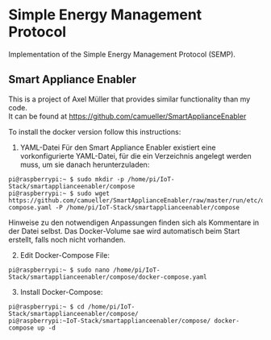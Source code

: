 # Simple Energy Management Protocol
Implementation of the Simple Energy Management Protocol (SEMP).


## Smart Appliance Enabler
This is a project of Axel Müller that provides similar functionality than my code.  
It can be found at https://github.com/camueller/SmartApplianceEnabler

To install the docker version follow this instructions:
1. YAML-Datei
Für den Smart Appliance Enabler existiert eine vorkonfigurierte YAML-Datei, für die ein Verzeichnis angelegt werden muss, um sie danach herunterzuladen:

```
pi@raspberrypi:~ $ sudo mkdir -p /home/pi/IoT-Stack/smartapplianceenabler/compose
pi@raspberrypi:~ $ sudo wget https://github.com/camueller/SmartApplianceEnabler/raw/master/run/etc/docker/compose/docker-compose.yaml -P /home/pi/IoT-Stack/smartapplianceenabler/compose
```

Hinweise zu den notwendigen Anpassungen finden sich als Kommentare in der Datei selbst. Das Docker-Volume sae wird automatisch beim Start erstellt, falls noch nicht vorhanden.

2. Edit Docker-Compose File:

```
pi@raspberrypi:~ $ sudo nano /home/pi/IoT-Stack/smartapplianceenabler/compose/docker-compose.yaml
```


3. Install Docker-Compose:

```
pi@raspberrypi:~ $ cd /home/pi/IoT-Stack/smartapplianceenabler/compose/
pi@raspberrypi:~IoT-Stack/smartapplianceenabler/compose/ docker-compose up -d

```

